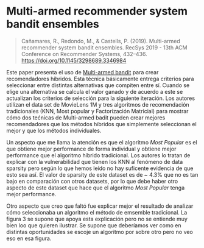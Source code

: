 # Multi-armed recommender system bandit ensembles
> Cañamares, R., Redondo, M., & Castells, P. (2019). Multi-armed recommender system bandit ensembles. RecSys 2019 - 13th ACM Conference on Recommender Systems, 432–436. https://doi.org/10.1145/3298689.3346984

Este paper presenta el uso de [Multi-armed bandit](https://en.wikipedia.org/wiki/Multi-armed_bandit) para crear recomendadores híbridos. Esta técnica básicamente entrega criterios para seleccionar entre distintas alternativas que compiten entre sí. Cuando se elige una alternativa se calcula el valor ganado y de acuerdo a este se actualizan los criterios de selección para la siguiente iteración.
Los autores utilizan el data set de MovieLens 1M y tres algoritmos de recomendación tradicionales (KNN, Most popular y Factorización Matricial) para mostrar cómo dos tećnicas de Multi-armed badit pueden crear mejores recomendadores que los métodos híbridos que simplemente seleccionan el mejor y que los métodos individuales.

Un aspecto que me llama la atención es que el algoritmo _Most Popular_ es el que obtiene mejor performance de forma individual y obtiene mejor performance que el algoritmo híbrido tradicional.
Los autores lo tratan de explicar con la vulnerabilidad que tienen los KNN al fenómeno de data sparsity pero según lo que hemos leído no hay suficente evidencia de que esto sea así. El valor de sparsity de este dataset es de ~ 4.3% que no es tan bajo en comparación con otros datasets, por lo que debe haber otro aspecto de este dataset que hace que el algoritmo _Most Popular_ tenga mejor performance.

Otro aspecto que creo que faltó fue explicar mejor el resultado de analizar cómo seleccionaba un algoritmo el método de emsemble tradicional. La figura 3 se supone que apoya esta explicación pero no se entiende muy bien loo que quieren ilustrar. Se supone que deberíamos ver como en distintas oportunidades se escoje un algoritmo por sobre otro pero no veo eso en esa figura.
